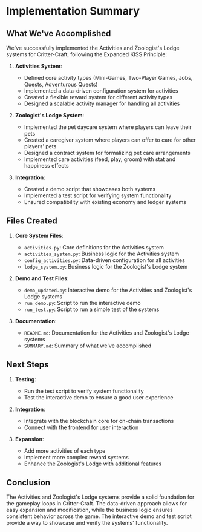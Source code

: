 # Implementation Summary

## What We've Accomplished

We've successfully implemented the Activities and Zoologist's Lodge systems for Critter-Craft, following the Expanded KISS Principle:

1. **Activities System**:
   - Defined core activity types (Mini-Games, Two-Player Games, Jobs, Quests, Adventurous Quests)
   - Implemented a data-driven configuration system for activities
   - Created a flexible reward system for different activity types
   - Designed a scalable activity manager for handling all activities

2. **Zoologist's Lodge System**:
   - Implemented the pet daycare system where players can leave their pets
   - Created a caregiver system where players can offer to care for other players' pets
   - Designed a contract system for formalizing pet care arrangements
   - Implemented care activities (feed, play, groom) with stat and happiness effects

3. **Integration**:
   - Created a demo script that showcases both systems
   - Implemented a test script for verifying system functionality
   - Ensured compatibility with existing economy and ledger systems

## Files Created

1. **Core System Files**:
   - `activities.py`: Core definitions for the Activities system
   - `activities_system.py`: Business logic for the Activities system
   - `config_activities.py`: Data-driven configuration for all activities
   - `lodge_system.py`: Business logic for the Zoologist's Lodge system

2. **Demo and Test Files**:
   - `demo_updated.py`: Interactive demo for the Activities and Zoologist's Lodge systems
   - `run_demo.py`: Script to run the interactive demo
   - `run_test.py`: Script to run a simple test of the systems

3. **Documentation**:
   - `README.md`: Documentation for the Activities and Zoologist's Lodge systems
   - `SUMMARY.md`: Summary of what we've accomplished

## Next Steps

1. **Testing**:
   - Run the test script to verify system functionality
   - Test the interactive demo to ensure a good user experience

2. **Integration**:
   - Integrate with the blockchain core for on-chain transactions
   - Connect with the frontend for user interaction

3. **Expansion**:
   - Add more activities of each type
   - Implement more complex reward systems
   - Enhance the Zoologist's Lodge with additional features

## Conclusion

The Activities and Zoologist's Lodge systems provide a solid foundation for the gameplay loops in Critter-Craft. The data-driven approach allows for easy expansion and modification, while the business logic ensures consistent behavior across the game. The interactive demo and test script provide a way to showcase and verify the systems' functionality.
